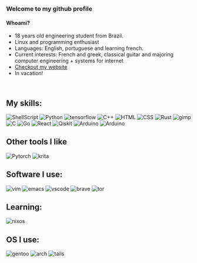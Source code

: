 ### Welcome to my github profile

#### Whoami?
- 18 years old engineering student from Brazil.
- Linux and programming enthusiast
- Languages: English, portuguese and learning french.
- Current interests: French and greek, classical guitar and majoring computer engineering + systems for internet
- [Checkout my website](https://pedrochagas.com)
- In vacation!

<br>

## My skills:
![ShellScript](https://img.shields.io/badge/Shell_Script-121011?style=for-the-badge&logo=gnu-bash&logoColor=white)
![Python](https://img.shields.io/badge/Python-14354C?style=for-the-badge&logo=python&logoColor=white)
![tensorflow](https://img.shields.io/badge/TensorFlow-FF6F00?style=for-the-badge&logo=tensorflow&logoColor=white)
![C++](https://img.shields.io/badge/C%2B%2B-00599C?style=for-the-badge&logo=c%2B%2B&logoColor=white)
![HTML](https://img.shields.io/badge/HTML5-E34F26?style=for-the-badge&logo=html5&logoColor=white)
![CSS](https://img.shields.io/badge/CSS3-1572B6?style=for-the-badge&logo=css3&logoColor=white)
![Rust](https://img.shields.io/badge/Rust-000000?style=for-the-badge&logo=rust&logoColor=white)
![gimp](https://img.shields.io/badge/gimp-5C5543?style=for-the-badge&logo=gimp&logoColor=white)
![C](https://img.shields.io/badge/C%20programming-303030?style=for-the-badge&logo=C&logoColor=white)
![Go](https://img.shields.io/badge/Go-55AFFA?style=for-the-badge&logo=go&logoColor=white)
![React](https://img.shields.io/badge/ReactJS-0066cc?style=for-the-badge&logo=react&logoColor=white)
![Qiskit](https://img.shields.io/badge/Qiskit-%237E1AB6.svg?&style=for-the-badge&logo=qiskit&logoColor=white)
![Arduino](https://img.shields.io/badge/arduino-0047AB?style=for-the-badge&logo=arduino&logoColor=blue)
![Arduino](https://img.shields.io/badge/typescript-1572B6?style=for-the-badge&logo=typescript&logoColor=black)

## Other tools I like
![Pytorch](https://img.shields.io/badge/Pytorch-9900ff?style=for-the-badge&logo=pytorch&logoColor=ff6600)
![krita](https://img.shields.io/badge/Krita-203759?style=for-the-badge&logo=krita&logoColor=EEF37B)

## Software I use:
![vim](https://img.shields.io/badge/VIM-%2311AB00.svg?&style=for-the-badge&logo=vim&logoColor=white)
![emacs](https://img.shields.io/badge/Emacs-%237F5AB6.svg?&style=for-the-badge&logo=gnu-emacs&logoColor=white)
![vscode](https://img.shields.io/badge/Visual_Studio_Code-0078D4?style=for-the-badge&logo=visual%20studio%20code&logoColor=white)
![brave](https://img.shields.io/badge/Brave-FF1B2D?style=for-the-badge&logo=Brave&logoColor=white)
![tor](https://img.shields.io/badge/Tor_Browser-7D4698?style=for-the-badge&logo=Tor-Browser&logoColor=white)

## Learning:
![nixos](https://img.shields.io/badge/nixOS-191970?style=for-the-badge&logo=nixos&logoColor=blue)

## OS I use:
![gentoo](https://img.shields.io/badge/Gentoo-54487A?style=for-the-badge&logo=gentoo&logoColor=white)
![arch](https://img.shields.io/badge/Arch-064d87?style=for-the-badge&logo=archlinux&logoColor=5ebedb)
![tails](https://img.shields.io/badge/Tails%20-56347C?&style=for-the-badge&logo=tails&logoColor=white)
